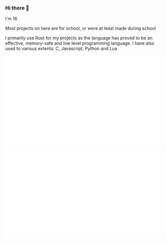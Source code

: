 ### Hi there 👋
I'm 16

Most projects on here are for school, or were at least made during school

I primarily use Rust for my projects as the language has proved to be an effective, memory-safe and low level programming language. I have also used to various extents: C, Javascript, Python and Lua


![](https://raw.githubusercontent.com/logancammish/github-stats/master/generated/overview.svg#gh-dark-mode-only)
![](https://raw.githubusercontent.com/logancammish/github-stats/master/generated/languages.svg#gh-dark-mode-only)
